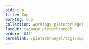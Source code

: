 ```yaml
---
pid: cup
title: Cup
worktag: Cup
collection: worktags_pieterbruegel
layout: tagpage_pieterbruegel
order: '043'
permalink: /pieterbruegel/tags/cup
---
```

